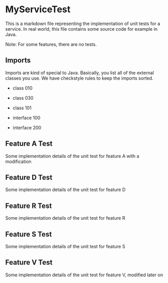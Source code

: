MyServiceTest
=============

This is a markdown file representing
the implementation of unit tests for a service.
In real world, this file contains some source
code for example in Java.

Note: For some features, there are no tests.

Imports
-------

Imports are kind of special to Java.
Basically, you list all of the external classes
you use. We have checkstyle rules to keep the
imports sorted.

- class 010
- class 030
- class 101

- interface 100
- interface 200

Feature A Test
--------------

Some implementation details of the unit test for feature A
with a modification

Feature D Test
--------------

Some implementation details of the unit test for feature D

Feature R Test
--------------

Some implementation details of the unit test for feature R

Feature S Test
--------------

Some implementation details of the unit test for feature S

Feature V Test
--------------

Some implementation details of the unit test for feature V,
modified later on
